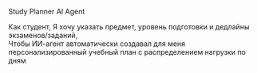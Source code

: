 Study Planner AI Agent

Как студент, Я хочу указать предмет,  уровень подготовки и  дедлайны экзаменов/заданий,  
Чтобы ИИ-агент автоматически создавал для меня персонализированный учебный план с распределением нагрузки по дням 